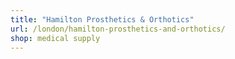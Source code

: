 ```yaml
---
title: "Hamilton Prosthetics & Orthotics"
url: /london/hamilton-prosthetics-and-orthotics/
shop: medical supply
---
```


